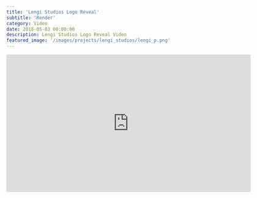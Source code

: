 ```yaml
---
title: 'Lengi Studios Logo Reveal'
subtitle: 'Render'
category: Video
date: 2018-05-03 00:00:00
description: Lengi Studios Logo Reveal Video
featured_image: '/images/projects/lengi_studios/lengi_p.png'
---
```


<iframe src="https://player.vimeo.com/video/276298469" width="640" height="360" frameborder="0" allow="autoplay; fullscreen" allowfullscreen></iframe>